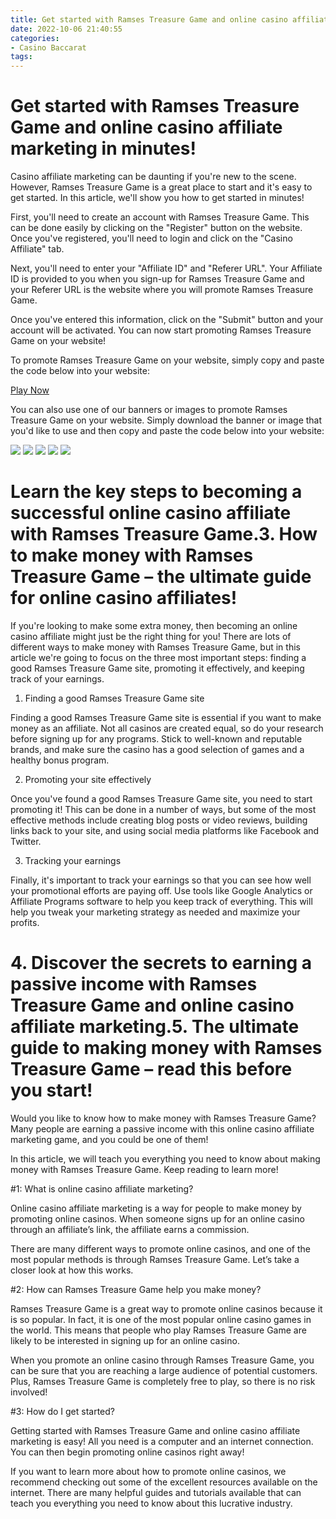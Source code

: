 ```yaml
---
title: Get started with Ramses Treasure Game and online casino affiliate marketing in minutes!
date: 2022-10-06 21:40:55
categories:
- Casino Baccarat
tags:
---
```



#  Get started with Ramses Treasure Game and online casino affiliate marketing in minutes!

Casino affiliate marketing can be daunting if you're new to the scene. However, Ramses Treasure Game is a great place to start and it's easy to get started. In this article, we'll show you how to get started in minutes!

First, you'll need to create an account with Ramses Treasure Game. This can be done easily by clicking on the "Register" button on the website. Once you've registered, you'll need to login and click on the "Casino Affiliate" tab.

Next, you'll need to enter your "Affiliate ID" and "Referer URL". Your Affiliate ID is provided to you when you sign-up for Ramses Treasure Game and your Referer URL is the website where you will promote Ramses Treasure Game.

Once you've entered this information, click on the "Submit" button and your account will be activated. You can now start promoting Ramses Treasure Game on your website!

To promote Ramses Treasure Game on your website, simply copy and paste the code below into your website:

<a href="https://www.ramses-treasure-game.com/en/?affiliate=YOUR_AFFILIATE_ID&referer=YOUR_REFERER_URL">Play Now</a>

You can also use one of our banners or images to promote Ramses Treasure Game on your website. Simply download the banner or image that you'd like to use and then copy and paste the code below into your website:

<img src="https://www.ramses-treasure-game.com/en/images/banners/728x90_1.gif">

 <img src="https://www.ramses-treasure-game.com/en/images/banners/468x60_1.gif">

 <img src="https://www.ramses-treasure-game.com/en/images/banners/180x150_1.gif">

 <img src="https://www.ramses-treasure-game.com/en/images/banners/120x600_1.gif">

 <img src="https://www.ramses-treasure-game.com/en/images/banners/120x240_1.gif">

#  Learn the key steps to becoming a successful online casino affiliate with Ramses Treasure Game.3. How to make money with Ramses Treasure Game – the ultimate guide for online casino affiliates!

If you're looking to make some extra money, then becoming an online casino affiliate might just be the right thing for you! There are lots of different ways to make money with Ramses Treasure Game, but in this article we're going to focus on the three most important steps: finding a good Ramses Treasure Game site, promoting it effectively, and keeping track of your earnings.

1. Finding a good Ramses Treasure Game site

Finding a good Ramses Treasure Game site is essential if you want to make money as an affiliate. Not all casinos are created equal, so do your research before signing up for any programs. Stick to well-known and reputable brands, and make sure the casino has a good selection of games and a healthy bonus program.

2. Promoting your site effectively

Once you've found a good Ramses Treasure Game site, you need to start promoting it! This can be done in a number of ways, but some of the most effective methods include creating blog posts or video reviews, building links back to your site, and using social media platforms like Facebook and Twitter.

3. Tracking your earnings

Finally, it's important to track your earnings so that you can see how well your promotional efforts are paying off. Use tools like Google Analytics or Affiliate Programs software to help you keep track of everything. This will help you tweak your marketing strategy as needed and maximize your profits.

# 4. Discover the secrets to earning a passive income with Ramses Treasure Game and online casino affiliate marketing.5. The ultimate guide to making money with Ramses Treasure Game – read this before you start!

Would you like to know how to make money with Ramses Treasure Game? Many people are earning a passive income with this online casino affiliate marketing game, and you could be one of them!

In this article, we will teach you everything you need to know about making money with Ramses Treasure Game. Keep reading to learn more!

#1: What is online casino affiliate marketing?

Online casino affiliate marketing is a way for people to make money by promoting online casinos. When someone signs up for an online casino through an affiliate’s link, the affiliate earns a commission.

There are many different ways to promote online casinos, and one of the most popular methods is through Ramses Treasure Game. Let’s take a closer look at how this works.

#2: How can Ramses Treasure Game help you make money?

Ramses Treasure Game is a great way to promote online casinos because it is so popular. In fact, it is one of the most popular online casino games in the world. This means that people who play Ramses Treasure Game are likely to be interested in signing up for an online casino.

When you promote an online casino through Ramses Treasure Game, you can be sure that you are reaching a large audience of potential customers. Plus, Ramses Treasure Game is completely free to play, so there is no risk involved!

#3: How do I get started?

Getting started with Ramses Treasure Game and online casino affiliate marketing is easy! All you need is a computer and an internet connection. You can then begin promoting online casinos right away!

If you want to learn more about how to promote online casinos, we recommend checking out some of the excellent resources available on the internet. There are many helpful guides and tutorials available that can teach you everything you need to know about this lucrative industry.